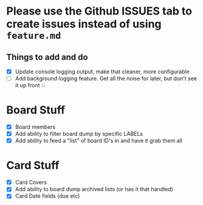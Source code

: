 # Please use the Github ISSUES tab to create issues instead of using `feature.md`

## Things to add and do

- [x] Update console logging output, make that cleaner, more configurable
- [ ] Add background logging feature.  Get all the noise for later, but don't see it up front :boom:

# Board Stuff  
- [x] Board members
- [x] Add ability to filter board dump by specific LABELs
- [x] Add ability to feed a "list" of board ID's in and have it grab them all

# Card Stuff  
- [x] Card Covers 
- [x] Add ability to board dump archived lists (or has it that handled)
- [X] Card Date fields (due etc)
